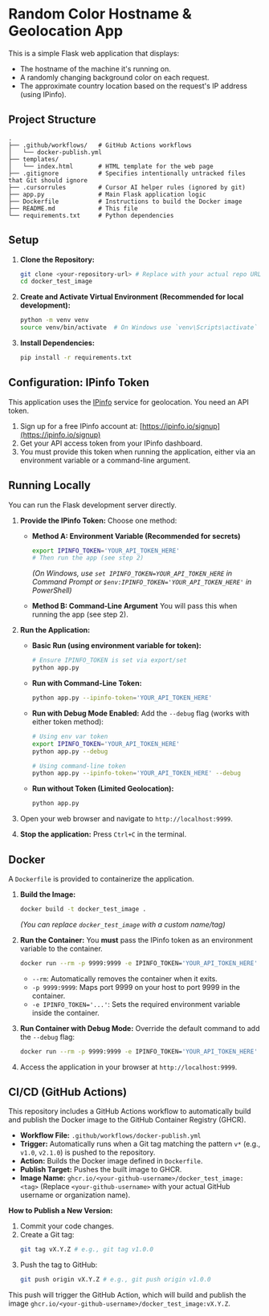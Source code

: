 # Random Color Hostname & Geolocation App

This is a simple Flask web application that displays:
*   The hostname of the machine it's running on.
*   A randomly changing background color on each request.
*   The approximate country location based on the request's IP address (using IPinfo).

## Project Structure

```
.
├── .github/workflows/   # GitHub Actions workflows
│   └── docker-publish.yml
├── templates/
│   └── index.html       # HTML template for the web page
├── .gitignore           # Specifies intentionally untracked files that Git should ignore
├── .cursorrules         # Cursor AI helper rules (ignored by git)
├── app.py               # Main Flask application logic
├── Dockerfile           # Instructions to build the Docker image
├── README.md            # This file
└── requirements.txt     # Python dependencies
```

## Setup

1.  **Clone the Repository:**
    ```bash
    git clone <your-repository-url> # Replace with your actual repo URL
    cd docker_test_image
    ```

2.  **Create and Activate Virtual Environment (Recommended for local development):**
    ```bash
    python -m venv venv
    source venv/bin/activate  # On Windows use `venv\Scripts\activate`
    ```

3.  **Install Dependencies:**
    ```bash
    pip install -r requirements.txt
    ```

## Configuration: IPinfo Token

This application uses the [IPinfo](https://ipinfo.io/) service for geolocation. You need an API token.

1.  Sign up for a free IPinfo account at: [https://ipinfo.io/signup](https://ipinfo.io/signup)
2.  Get your API access token from your IPinfo dashboard.
3.  You must provide this token when running the application, either via an environment variable or a command-line argument.

## Running Locally

You can run the Flask development server directly.

1.  **Provide the IPinfo Token:** Choose one method:
    *   **Method A: Environment Variable (Recommended for secrets)**
        ```bash
        export IPINFO_TOKEN='YOUR_API_TOKEN_HERE'
        # Then run the app (see step 2)
        ```
        *(On Windows, use `set IPINFO_TOKEN=YOUR_API_TOKEN_HERE` in Command Prompt or `$env:IPINFO_TOKEN='YOUR_API_TOKEN_HERE'` in PowerShell)*

    *   **Method B: Command-Line Argument**
        You will pass this when running the app (see step 2).

2.  **Run the Application:**
    *   **Basic Run (using environment variable for token):**
        ```bash
        # Ensure IPINFO_TOKEN is set via export/set
        python app.py
        ```
    *   **Run with Command-Line Token:**
        ```bash
        python app.py --ipinfo-token='YOUR_API_TOKEN_HERE'
        ```
    *   **Run with Debug Mode Enabled:** Add the `--debug` flag (works with either token method):
        ```bash
        # Using env var token
        export IPINFO_TOKEN='YOUR_API_TOKEN_HERE'
        python app.py --debug
        
        # Using command-line token
        python app.py --ipinfo-token='YOUR_API_TOKEN_HERE' --debug
        ```
    *   **Run without Token (Limited Geolocation):**
        ```bash
        python app.py
        ```

3.  Open your web browser and navigate to `http://localhost:9999`.

4.  **Stop the application:** Press `Ctrl+C` in the terminal.

## Docker

A `Dockerfile` is provided to containerize the application.

1.  **Build the Image:**
    ```bash
    docker build -t docker_test_image .
    ```
    *(You can replace `docker_test_image` with a custom name/tag)*

2.  **Run the Container:**
    You **must** pass the IPinfo token as an environment variable to the container.
    ```bash
    docker run --rm -p 9999:9999 -e IPINFO_TOKEN='YOUR_API_TOKEN_HERE' docker_test_image
    ```
    *   `--rm`: Automatically removes the container when it exits.
    *   `-p 9999:9999`: Maps port 9999 on your host to port 9999 in the container.
    *   `-e IPINFO_TOKEN='...'`: Sets the required environment variable inside the container.

3.  **Run Container with Debug Mode:**
    Override the default command to add the `--debug` flag:
    ```bash
    docker run --rm -p 9999:9999 -e IPINFO_TOKEN='YOUR_API_TOKEN_HERE' docker_test_image python app.py --debug
    ```

4.  Access the application in your browser at `http://localhost:9999`.

## CI/CD (GitHub Actions)

This repository includes a GitHub Actions workflow to automatically build and publish the Docker image to the GitHub Container Registry (GHCR).

*   **Workflow File:** `.github/workflows/docker-publish.yml`
*   **Trigger:** Automatically runs when a Git tag matching the pattern `v*` (e.g., `v1.0`, `v2.1.0`) is pushed to the repository.
*   **Action:** Builds the Docker image defined in `Dockerfile`.
*   **Publish Target:** Pushes the built image to GHCR.
*   **Image Name:** `ghcr.io/<your-github-username>/docker_test_image:<tag>` (Replace `<your-github-username>` with your actual GitHub username or organization name).

**How to Publish a New Version:**

1.  Commit your code changes.
2.  Create a Git tag:
    ```bash
    git tag vX.Y.Z # e.g., git tag v1.0.0
    ```
3.  Push the tag to GitHub:
    ```bash
    git push origin vX.Y.Z # e.g., git push origin v1.0.0
    ```
This push will trigger the GitHub Action, which will build and publish the image `ghcr.io/<your-github-username>/docker_test_image:vX.Y.Z`.

